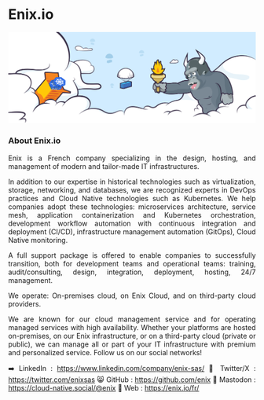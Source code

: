 # Enix.io

![Enix' monkey header](monkey-header.svg)

### About Enix.io
<div align="justify">
Enix is a French company specializing in the design, hosting, and management of modern and tailor-made IT infrastructures.


In addition to our expertise in historical technologies such as virtualization, storage, networking, and databases, we are recognized experts in DevOps practices and Cloud Native technologies such as Kubernetes. We help companies adopt these technologies: microservices architecture, service mesh, application containerization and Kubernetes orchestration, development workflow automation with continuous integration and deployment (CI/CD), infrastructure management automation (GitOps), Cloud Native monitoring.


A full support package is offered to enable companies to successfully transition, both for development teams and operational teams: training, audit/consulting, design, integration, deployment, hosting, 24/7 management.


We operate: On-premises cloud, on Enix Cloud, and on third-party cloud providers.

We are known for our cloud management service and for operating managed services with high availability. Whether your platforms are hosted on-premises, on our Enix infrastructure, or on a third-party cloud (private or public), we can manage all or part of your IT infrastructure with premium and personalized service.
Follow us on our social networks!

➡️ LinkedIn : https://www.linkedin.com/company/enix-sas/
🐥 Twitter/X : https://twitter.com/enixsas
😸 GitHub : https://github.com/enix
🐘 Mastodon : https://cloud-native.social/@enix
💫 Web : https://enix.io/fr/
</div>